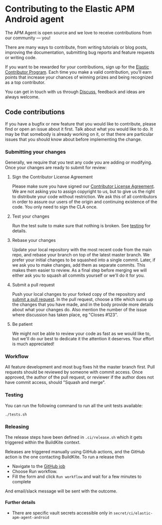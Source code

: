 # Contributing to the Elastic APM Android agent

The APM Agent is open source and we love to receive contributions from our community — you!

There are many ways to contribute, from writing tutorials or blog posts, improving the
documentation, submitting bug reports and feature requests or writing code.

If you want to be rewarded for your contributions, sign up for
the [Elastic Contributor Program](https://www.elastic.co/community/contributor). Each time you make
a valid contribution, you’ll earn points that increase your chances of winning prizes and being
recognized as a top contributor.

You can get in touch with us through [Discuss](https://discuss.elastic.co/c/apm), feedback and ideas
are always welcome.

## Code contributions

If you have a bugfix or new feature that you would like to contribute, please find or open an issue
about it first. Talk about what you would like to do. It may be that somebody is already working on
it, or that there are particular issues that you should know about before implementing the change.

### Submitting your changes

Generally, we require that you test any code you are adding or modifying. Once your changes are
ready to submit for review:

1. Sign the Contributor License Agreement

   Please make sure you have signed
   our [Contributor License Agreement](https://www.elastic.co/contributor-agreement/). We are not
   asking you to assign copyright to us, but to give us the right to distribute your code without
   restriction. We ask this of all contributors in order to assure our users of the origin and
   continuing existence of the code. You only need to sign the CLA once.

2. Test your changes

   Run the test suite to make sure that nothing is broken. See [testing](#testing) for details.

3. Rebase your changes

   Update your local repository with the most recent code from the main repo, and rebase your branch
   on top of the latest master branch. We prefer your initial changes to be squashed into a single
   commit. Later, if we ask you to make changes, add them as separate commits. This makes them
   easier to review. As a final step before merging we will either ask you to squash all commits
   yourself or we'll do it for you.

4. Submit a pull request

   Push your local changes to your forked copy of the repository
   and [submit a pull request](https://help.github.com/articles/using-pull-requests). In the pull
   request, choose a title which sums up the changes that you have made, and in the body provide
   more details about what your changes do. Also mention the number of the issue where discussion
   has taken place, eg "Closes #123".

5. Be patient

   We might not be able to review your code as fast as we would like to, but we'll do our best to
   dedicate it the attention it deserves. Your effort is much appreciated!

### Workflow

All feature development and most bug fixes hit the master branch first. Pull requests should be
reviewed by someone with commit access. Once approved, the author of the pull request, or reviewer
if the author does not have commit access, should "Squash and merge".

### Testing

You can run the following command to run all the unit tests available:

```text
./tests.sh
```

### Releasing

The release steps have been defined in `.ci/release.sh` which it gets triggered within the BuildKite context.

Releases are triggered manually using GitHub actions, and the GitHub action is the one contacting BuildKite.
To run a release then
* Navigate to the [GitHub job](https://github.com/elastic/apm-agent-android/actions/workflows/release.yml)
* Choose Run workflow.
* Fill the form and click `Run workflow` and wait for a few minutes to complete

And email/slack message will be sent with the outcome.

#### Further details

* There are specific vault secrets accessible only in `secret/ci/elastic-apm-agent-android`

